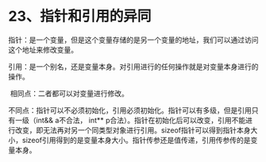 # 23、指针和引用的异同

   指针：是一个变量，但是这个变量存储的是另一个变量的地址，我们可以通过访问这个地址来修改变量。

​    引用：是一个别名，还是变量本身。对引用进行的任何操作就是对变量本身进行的操作。

​    相同点：二者都可以对变量进行修改。

​    不同点：指针可以不必须初始化，引用必须初始化。指针可以有多级，但是引用只有一级（int&& a不合法， int** p合法）。指针在初始化后可以改变，引用不能进行改变，即无法再对另一个同类型对象进行引用。sizeof指针可以得到指针本身大小，sizeof引用得到的是变量本身大小。指针传参还是值传递，引用传参传的是变量本身。